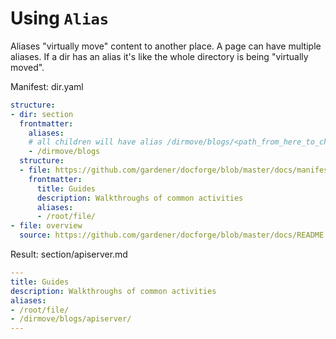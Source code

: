 # Using `Alias`
Aliases "virtually move" content to another place. A page can have multiple aliases. If a dir has an alias it's like the whole directory is being "virtually moved".

Manifest: dir.yaml
```yaml
structure:
- dir: section
  frontmatter:
    aliases:
    # all children will have alias /dirmove/blogs/<path_from_here_to_child>
    - /dirmove/blogs
  structure:
  - file: https://github.com/gardener/docforge/blob/master/docs/manifests.md
    frontmatter:
      title: Guides
      description: Walkthroughs of common activities
      aliases:
      - /root/file/
- file: overview
  source: https://github.com/gardener/docforge/blob/master/docs/README.md
```
Result: section/apiserver.md
``` yaml
---
title: Guides
description: Walkthroughs of common activities
aliases:
- /root/file/
- /dirmove/blogs/apiserver/
---
```